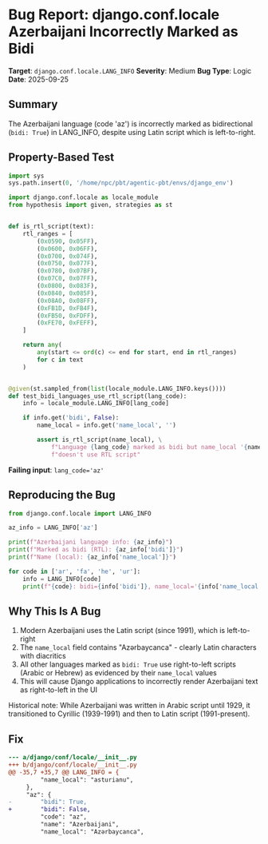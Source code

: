 # Bug Report: django.conf.locale Azerbaijani Incorrectly Marked as Bidi

**Target**: `django.conf.locale.LANG_INFO`
**Severity**: Medium
**Bug Type**: Logic
**Date**: 2025-09-25

## Summary

The Azerbaijani language (code 'az') is incorrectly marked as bidirectional (`bidi: True`) in LANG_INFO, despite using Latin script which is left-to-right.

## Property-Based Test

```python
import sys
sys.path.insert(0, '/home/npc/pbt/agentic-pbt/envs/django_env')

import django.conf.locale as locale_module
from hypothesis import given, strategies as st


def is_rtl_script(text):
    rtl_ranges = [
        (0x0590, 0x05FF),
        (0x0600, 0x06FF),
        (0x0700, 0x074F),
        (0x0750, 0x077F),
        (0x0780, 0x07BF),
        (0x07C0, 0x07FF),
        (0x0800, 0x083F),
        (0x0840, 0x085F),
        (0x08A0, 0x08FF),
        (0xFB1D, 0xFB4F),
        (0xFB50, 0xFDFF),
        (0xFE70, 0xFEFF),
    ]

    return any(
        any(start <= ord(c) <= end for start, end in rtl_ranges)
        for c in text
    )


@given(st.sampled_from(list(locale_module.LANG_INFO.keys())))
def test_bidi_languages_use_rtl_script(lang_code):
    info = locale_module.LANG_INFO[lang_code]

    if info.get('bidi', False):
        name_local = info.get('name_local', '')

        assert is_rtl_script(name_local), \
            f"Language {lang_code} marked as bidi but name_local '{name_local}' " \
            f"doesn't use RTL script"
```

**Failing input**: `lang_code='az'`

## Reproducing the Bug

```python
from django.conf.locale import LANG_INFO

az_info = LANG_INFO['az']

print(f"Azerbaijani language info: {az_info}")
print(f"Marked as bidi (RTL): {az_info['bidi']}")
print(f"Name (local): {az_info['name_local']}")

for code in ['ar', 'fa', 'he', 'ur']:
    info = LANG_INFO[code]
    print(f"{code}: bidi={info['bidi']}, name_local='{info['name_local']}'")
```

## Why This Is A Bug

1. Modern Azerbaijani uses the Latin script (since 1991), which is left-to-right
2. The `name_local` field contains "Azərbaycanca" - clearly Latin characters with diacritics
3. All other languages marked as `bidi: True` use right-to-left scripts (Arabic or Hebrew) as evidenced by their `name_local` values
4. This will cause Django applications to incorrectly render Azerbaijani text as right-to-left in the UI

Historical note: While Azerbaijani was written in Arabic script until 1929, it transitioned to Cyrillic (1939-1991) and then to Latin script (1991-present).

## Fix

```diff
--- a/django/conf/locale/__init__.py
+++ b/django/conf/locale/__init__.py
@@ -35,7 +35,7 @@ LANG_INFO = {
         "name_local": "asturianu",
     },
     "az": {
-        "bidi": True,
+        "bidi": False,
         "code": "az",
         "name": "Azerbaijani",
         "name_local": "Azərbaycanca",
```